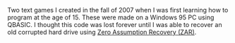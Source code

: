 Two text games I created in the fall of 2007 when I was first learning how to program at the age of 15. These were made on a Windows 95 PC using QBASIC. I thought this code was lost forever until I was able to recover an old corrupted hard drive using [Zero Assumption Recovery (ZAR)](http://z-a-recovery.com/).
